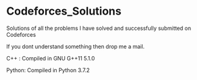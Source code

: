 # Codeforces_Solutions
Solutions of all the problems I have solved and successfully submitted on Codeforces

If you dont understand something then drop me a mail.

C++ : Compiled in GNU G++11 5.1.0

Python: Compiled in Python 3.7.2
